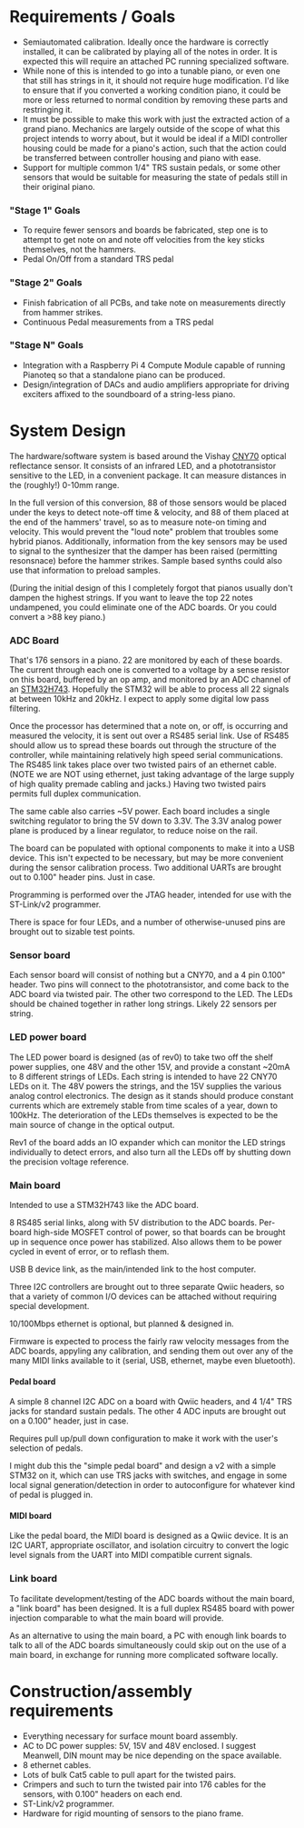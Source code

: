 # Requirements / Goals

* Semiautomated calibration. Ideally once the hardware is correctly
  installed, it can be calibrated by playing all of the notes in
  order. It is expected this will require an attached PC running
  specialized software.
* While none of this is intended to go into a tunable piano, or even
  one that still has strings in it, it should not require huge
  modification. I'd like to ensure that if you converted a working
  condition piano, it could be more or less returned to normal
  condition by removing these parts and restringing it.
* It must be possible to make this work with just the extracted action
  of a grand piano. Mechanics are largely outside of the scope of what
  this project intends to worry about, but it would be ideal if a MIDI
  controller housing could be made for a piano's action, such that the
  action could be transferred between controller housing and piano
  with ease.
* Support for multiple common 1/4" TRS sustain pedals, or some other
  sensors that would be suitable for measuring the state of pedals
  still in their original piano.

### "Stage 1" Goals

* To require fewer sensors and boards be fabricated, step one is to
  attempt to get note on and note off velocities from the key sticks
  themselves, not the hammers.
* Pedal On/Off from a standard TRS pedal
  
### "Stage 2" Goals

* Finish fabrication of all PCBs, and take note on measurements directly
  from hammer strikes.
* Continuous Pedal measurements from a TRS pedal

### "Stage N" Goals

* Integration with a Raspberry Pi 4 Compute Module capable of running
  Pianoteq so that a standalone piano can be produced.
* Design/integration of DACs and audio amplifiers appropriate for driving
  exciters affixed to the soundboard of a string-less piano.

# System Design

The hardware/software system is based around the Vishay [CNY70](https://github.com/jkominek/piano-conversion/wiki/CNY70) optical
reflectance sensor. It consists of an infrared LED, and a phototransistor
sensitive to the LED, in a convenient package. It can measure distances
in the (roughly!) 0-10mm range.

In the full version of this conversion, 88 of those sensors would be
placed under the keys to detect note-off time & velocity, and 88 of them
placed at the end of the hammers' travel, so as to measure note-on timing
and velocity. This would prevent the "loud note" problem that troubles
some hybrid pianos. Additionally, information from the key sensors may be
used to signal to the synthesizer that the damper has been raised
(permitting resonsnace) before the hammer strikes. Sample based synths
could also use that information to preload samples.

(During the initial design of this I completely forgot that pianos usually
don't dampen the highest strings. If you want to leave the top 22 notes
undampened, you could eliminate one of the ADC boards. Or you could convert
a >88 key piano.)

### ADC Board

That's 176 sensors in a piano. 22 are monitored by each of these
boards.  The current through each one is converted to a voltage by a
sense resistor on this board, buffered by an op amp, and monitored by
an ADC channel of an
[STM32H743](https://github.com/jkominek/piano-conversion/wiki/STM32H7). Hopefully
the STM32 will be able to process all 22 signals at between 10kHz and
20kHz. I expect to apply some digital low pass filtering.

Once the processor has determined that a note on, or off, is occurring
and measured the velocity, it is sent out over a RS485 serial
link. Use of RS485 should allow us to spread these boards out through
the structure of the controller, while maintaining relatively high
speed serial communications. The RS485 link takes place over two
twisted pairs of an ethernet cable. (NOTE we are NOT using ethernet,
just taking advantage of the large supply of high quality premade
cabling and jacks.) Having two twisted pairs permits full duplex
communication.

The same cable also carries ~5V power. Each board includes a single
switching regulator to bring the 5V down to 3.3V. The 3.3V analog
power plane is produced by a linear regulator, to reduce noise on
the rail.

The board can be populated with optional components to make it into
a USB device. This isn't expected to be necessary, but may be more
convenient during the sensor calibration process. Two additional UARTs
are brought out to 0.100" header pins. Just in case.

Programming is performed over the JTAG header, intended for use with the
ST-Link/v2 programmer.

There is space for four LEDs, and a number of otherwise-unused pins are
brought out to sizable test points.

### Sensor board

Each sensor board will consist of nothing but a CNY70, and a 4 pin 0.100"
header. Two pins will connect to the phototransistor, and come back to
the ADC board via twisted pair. The other two correspond to the LED.
The LEDs should be chained together in rather long strings. Likely 22
sensors per string.

### LED power board

The LED power board is designed (as of rev0) to take two off the shelf
power supplies, one 48V and the other 15V, and provide a constant
~20mA to 8 different strings of LEDs. Each string is intended to have 22
CNY70 LEDs on it. The 48V powers the strings, and the 15V supplies the
various analog control electronics. The design as it stands should produce
constant currents which are extremely stable from time scales of a year,
down to 100kHz. The deterioration of the LEDs themselves is expected to
be the main source of change in the optical output.

Rev1 of the board adds an IO expander which can monitor the LED strings
individually to detect errors, and also turn all the LEDs off by shutting
down the precision voltage reference.

### Main board

Intended to use a STM32H743 like the ADC board.

8 RS485 serial links, along with 5V distribution to the ADC boards.
Per-board high-side MOSFET control of power, so that boards
can be brought up in sequence once power has stabilized. Also allows
them to be power cycled in event of error, or to reflash them.

USB B device link, as the main/intended link to the host computer.

Three I2C controllers are brought out to three separate Qwiic headers,
so that a variety of common I/O devices can be attached without requiring
special development.

10/100Mbps ethernet is optional, but planned & designed in.

Firmware is expected to process the fairly raw velocity messages
from the ADC boards, appyling any calibration, and sending them out
over any of the many MIDI links available to it (serial, USB, ethernet,
maybe even bluetooth).

#### Pedal board

A simple 8 channel I2C ADC on a board with Qwiic headers, and 4 1/4"
TRS jacks for standard sustain pedals. The other 4 ADC inputs are
brought out on a 0.100" header, just in case.

Requires pull up/pull down configuration to make it work with the
user's selection of pedals.

I might dub this the "simple pedal board" and design a v2 with a
simple STM32 on it, which can use TRS jacks with switches, and engage
in some local signal generation/detection in order to autoconfigure
for whatever kind of pedal is plugged in.

#### MIDI board

Like the pedal board, the MIDI board is designed as a Qwiic device.
It is an I2C UART, appropriate oscillator, and isolation circuitry
to convert the logic level signals from the UART into MIDI compatible
current signals.

### Link board

To facilitate development/testing of the ADC boards without the main board,
a "link board" has been designed. It is a full duplex RS485 board with power
injection comparable to what the main board will provide.

As an alternative to using the main board, a PC with enough link boards to
talk to all of the ADC boards simultaneously could skip out on the use of
a main board, in exchange for running more complicated software locally.

# Construction/assembly requirements

* Everything necessary for surface mount board assembly.
* AC to DC power supples: 5V, 15V and 48V enclosed. I suggest Meanwell, DIN mount may be nice depending on the space available.
* 8 ethernet cables.
* Lots of bulk Cat5 cable to pull apart for the twisted pairs.
* Crimpers and such to turn the twisted pair into 176 cables for
  the sensors, with 0.100" headers on each end.
* ST-Link/v2 programmer.
* Hardware for rigid mounting of sensors to the piano frame.

